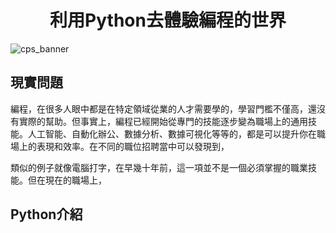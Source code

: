 <h1 align="center" >
  利用Python去體驗編程的世界
</h1>

![cps_banner](https://user-images.githubusercontent.com/82365010/184548549-40cd1ef1-a352-46fc-a45b-75ff42948ae3.png)

## 現實問題
編程，在很多人眼中都是在特定領域從業的人才需要學的，學習門檻不僅高，還沒有實際的幫助。但事實上，編程已經開始從專門的技能逐步變為職場上的通用技能。人工智能、自動化辦公、數據分析、數據可視化等等的，都是可以提升你在職場上的表現和效率。在不同的職位招聘當中可以發現到，

類似的例子就像電腦打字，在早幾十年前，這一項並不是一個必須掌握的職業技能。但在現在的職場上，

## Python介紹
